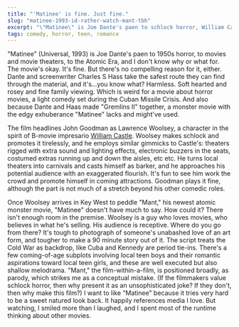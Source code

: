 ```yaml
---
title: "'Matinee' is fine. Just fine."
slug: "matinee-1993-id-rather-watch-mant-tbh"
excerpt: "\"Matinee\" is Joe Dante's paen to schlock horror, William Castle, the Atomic Era, and I don't know why or what for."
tags: comedy, horror, teen, romance
---
```

"Matinee" (Universal, 1993) is Joe Dante's paen to 1950s horror, to movies and movie theaters, to the Atomic Era, and I don't know why or what for. The movie's okay. It's fine. But there's no compelling reason for it, either. Dante and screenwriter Charles S Hass take the safest route they can find through the material, and it's...you know what? Harmless. Soft hearted and rosey and fine family viewing. Which is weird for a movie about horror movies, a light comedy set during the Cuban Missile Crisis. And also because Dante and Haas made "Gremlins II" together, a monster movie with the edgy exhuberance "Matinee" lacks and might've used.

The film headlines John Goodman as Lawrence Woolsey, a character in the spirit of B-movie impresario [William Castle](https://en.wikipedia.org/wiki/William_Castle). Woolsey makes schlock and promotes it tirelessly, and he employs similar gimmicks to Castle's: theaters rigged with extra sound and lighting effects, electronic buzzers in the seats, costumed extras running up and down the aisles, etc etc. He turns local theaters into carnivals and casts himself as barker, and he approaches his potential audience with an exaggerated flourish. It's fun to see him work the crowd and promote himself in coming attractions. Goodman plays it fine, although the part is not much of a stretch beyond his other comedic roles.

Once Woolsey arrives in Key West to peddle "Mant," his newest atomic monster movie, "Matinee" doesn't have much to say. How could it? There isn't enough room in the premise. Woolsey is a guy who loves movies, who believes in what he's selling. His audience is receptive. Where do you go from there? It's tough to photograph of someone's unabashed love of an art form, and tougher to make a 90 minute story out of it. The script treats the Cold War as backdrop, like Cuba and Kennedy are period tie-ins. There's a few coming-of-age subplots involving local teen boys and their romantic aspirations toward local teen girls, and these are well executed but also shallow melodrama. "Mant," the film-within-a-film, is positioned broadly, as parody, which strikes me as a conceptual mistake. (If the filmmakers value schlock horror, then why present it as an unsophisticated joke? If they don't, then why make this film?) I want to like "Matinee" because it tries very hard to be a sweet natured look back. It happily references media I love. But watching, I smiled more than I laughed, and I spent most of the runtime thinking about other movies.

